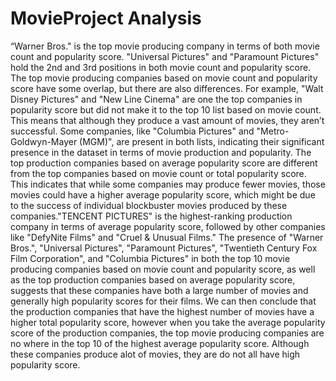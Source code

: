 # MovieProject Analysis

“Warner Bros." is the top movie producing company in terms of both movie count and popularity score. "Universal Pictures" and "Paramount Pictures" hold the 2nd and 3rd positions in both movie count and popularity score. The top movie producing companies based on movie count and popularity score have some overlap, but there are also differences. For example, "Walt Disney Pictures" and "New Line Cinema" are one the top companies in popularity score but did not make it to the top 10 list based on movie count. This means that although they produce a vast amount of movies, they aren’t successful. Some companies, like "Columbia Pictures" and "Metro-Goldwyn-Mayer (MGM)", are present in both lists, indicating their significant presence in the dataset in terms of movie production and popularity. 
The top production companies based on average popularity score are different from the top companies based on movie count or total popularity score. This indicates that while some companies may produce fewer movies, those movies could have a higher average popularity score, which might be due to the success of individual blockbuster movies produced by these companies."TENCENT PICTURES" is the highest-ranking production company in terms of average popularity score, followed by other companies like "DefyNite Films" and "Cruel & Unusual Films." The presence of "Warner Bros.", "Universal Pictures", "Paramount Pictures", "Twentieth Century Fox Film Corporation", and "Columbia Pictures" in both the top 10 movie producing companies based on movie count and popularity score, as well as the top production companies based on average popularity score, suggests that these companies have both a large number of movies and generally high popularity scores for their films. 
We can then conclude that the production companies that have the highest number of movies have a higher total popularity score, however when you take the average popularity score of the production companies, the top movie producing companies are no where in the top 10 of the highest average popularity score. Although these companies produce alot of movies, they are do not all have high popularity score.

